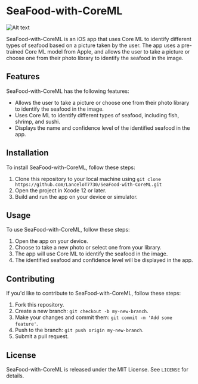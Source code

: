 # SeaFood-with-CoreML
![Alt text](https://dropfile.repl.co/dw/967e731bc9649f7a28aa9g47s)

SeaFood-with-CoreML is an iOS app that uses Core ML to identify different types of seafood based on a picture taken by the user. The app uses a pre-trained Core ML model from Apple, and allows the user to take a picture or choose one from their photo library to identify the seafood in the image.

## Features

SeaFood-with-CoreML has the following features:

- Allows the user to take a picture or choose one from their photo library to identify the seafood in the image.
- Uses Core ML to identify different types of seafood, including fish, shrimp, and sushi.
- Displays the name and confidence level of the identified seafood in the app.

## Installation

To install SeaFood-with-CoreML, follow these steps:

1. Clone this repository to your local machine using `git clone https://github.com/LanceloT7730/SeaFood-with-CoreML.git`
2. Open the project in Xcode 12 or later.
3. Build and run the app on your device or simulator.

## Usage

To use SeaFood-with-CoreML, follow these steps:

1. Open the app on your device.
2. Choose to take a new photo or select one from your library.
3. The app will use Core ML to identify the seafood in the image.
4. The identified seafood and confidence level will be displayed in the app.

## Contributing

If you'd like to contribute to SeaFood-with-CoreML, follow these steps:

1. Fork this repository.
2. Create a new branch: `git checkout -b my-new-branch`.
3. Make your changes and commit them: `git commit -m 'Add some feature'`.
4. Push to the branch: `git push origin my-new-branch`.
5. Submit a pull request.

## License

SeaFood-with-CoreML is released under the MIT License. See `LICENSE` for details.
